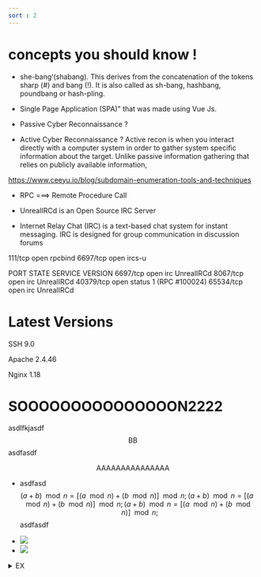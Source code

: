 ```yaml
---
sort : 2
---
```



# concepts you should know ! 

* she-bang‘(shabang). This derives from the concatenation of the tokens sharp (#) and bang (!). It is also called as sh-bang, hashbang, poundbang or hash-pling. 


* Single Page Application (SPA)" that was made using Vue Js.


* Passive Cyber Reconnaissance ? 
* Active Cyber Reconnaissance ? 
Active recon is when you interact directly with a computer system in order to gather system specific information about the target. Unlike passive information gathering that relies on publicly available information, 

https://www.ceeyu.io/blog/subdomain-enumeration-tools-and-techniques



* RPC ===> Remote Procedure Call 

* UnrealIRCd is an Open Source IRC Server

* Internet Relay Chat (IRC) is a text-based chat system for instant messaging. IRC is    designed for group communication in discussion forums

111/tcp   open  rpcbind
6697/tcp  open  ircs-u


PORT      STATE SERVICE VERSION
6697/tcp  open  irc     UnrealIRCd
8067/tcp  open  irc     UnrealIRCd
40379/tcp open  status  1 (RPC #100024)
65534/tcp open  irc     UnrealIRCd



# Latest Versions 

SSH     9.0

Apache  2.4.46

Nginx   1.18



<style>
span {
	markdown: "1";
}
</style>




# SOOOOOOOOOOOOOOON2222

asdlfkjasdf <span> $$
\text{BB}$$ </span> asdfasdf 

<span>$$\text{AAAAAAAAAAAAAAA}$$ </span>

* asdfasd <span> $$ (a+b) \mod n = [(a \mod n) + (b \mod n)] \mod n; (a+b) \mod n = [(a \mod n) + (b \mod n)] \mod n; (a+b) \mod n = [(a \mod n) + (b \mod n)] \mod n; $$ </snap> asdfasdf 




* <img src="https://latex.codecogs.com/svg.image?(a+b) \mod n = [(a \mod n) + (b \mod n)] \mod n; (a+b) \mod n = [(a \mod n) + (b \mod n)] \mod n; (a+b) \mod n = [(a \mod n) + (b \mod n)] \mod n;"/>

* <img src="https://latex.codecogs.com/svg.image?(a-b) \mod n = [(a \mod n) - (b \mod n)] \mod n;"/>





<details><summary>EX</summary>

<span> $$ \text{What is} \ (8 \times 16) \ (mod\ 7) ? $$ </span> 

<p> since </p>

<span> $$ 8 \equiv 1 \ (mod\ 7) \ \text{and} \ 16 \equiv 2 \ (mod\ 7) $$ </span> 

<p> we have </p>

<span> $$ (8 \times 16) \equiv (1 \times 2) \equiv 2 \ (mod\ 7) $$ </span> 

</details>